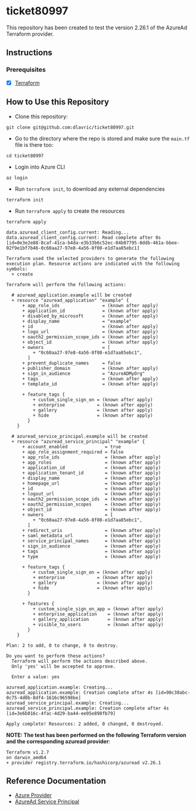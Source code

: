 # ticket80997

This repository has been created to test the version 2.26.1 of the AzureAd Terraform provider. 

## Instructions

### Prerequisites

- [X] [Terraform](https://www.terraform.io/downloads)

## How to Use this Repository

- Clone this repository:
```shell
git clone git@github.com:dlavric/ticket80997.git
```

- Go to the directory where the repo is stored and make sure the `main.tf` file is there too:
```shell
cd ticket80997
```

- Login into Azure CLI
```shell
az login
```

- Run `terraform init`, to download any external dependencies
```shell
terraform init
```

- Run `terraform apply` to create the resources
```shell
terraform apply

data.azuread_client_config.current: Reading...
data.azuread_client_config.current: Read complete after 0s [id=0e3e2e88-8caf-41ca-b4da-e3b33b6c52ec-04b07795-8ddb-461a-bbee-02f9e1bf7b46-0c60aa27-97e8-4a56-8f08-e1d7aa85ebc1]

Terraform used the selected providers to generate the following execution plan. Resource actions are indicated with the following symbols:
  + create

Terraform will perform the following actions:

  # azuread_application.example will be created
  + resource "azuread_application" "example" {
      + app_role_ids                = (known after apply)
      + application_id              = (known after apply)
      + disabled_by_microsoft       = (known after apply)
      + display_name                = "example"
      + id                          = (known after apply)
      + logo_url                    = (known after apply)
      + oauth2_permission_scope_ids = (known after apply)
      + object_id                   = (known after apply)
      + owners                      = [
          + "0c60aa27-97e8-4a56-8f08-e1d7aa85ebc1",
        ]
      + prevent_duplicate_names     = false
      + publisher_domain            = (known after apply)
      + sign_in_audience            = "AzureADMyOrg"
      + tags                        = (known after apply)
      + template_id                 = (known after apply)

      + feature_tags {
          + custom_single_sign_on = (known after apply)
          + enterprise            = (known after apply)
          + gallery               = (known after apply)
          + hide                  = (known after apply)
        }
    }

  # azuread_service_principal.example will be created
  + resource "azuread_service_principal" "example" {
      + account_enabled              = true
      + app_role_assignment_required = false
      + app_role_ids                 = (known after apply)
      + app_roles                    = (known after apply)
      + application_id               = (known after apply)
      + application_tenant_id        = (known after apply)
      + display_name                 = (known after apply)
      + homepage_url                 = (known after apply)
      + id                           = (known after apply)
      + logout_url                   = (known after apply)
      + oauth2_permission_scope_ids  = (known after apply)
      + oauth2_permission_scopes     = (known after apply)
      + object_id                    = (known after apply)
      + owners                       = [
          + "0c60aa27-97e8-4a56-8f08-e1d7aa85ebc1",
        ]
      + redirect_uris                = (known after apply)
      + saml_metadata_url            = (known after apply)
      + service_principal_names      = (known after apply)
      + sign_in_audience             = (known after apply)
      + tags                         = (known after apply)
      + type                         = (known after apply)

      + feature_tags {
          + custom_single_sign_on = (known after apply)
          + enterprise            = (known after apply)
          + gallery               = (known after apply)
          + hide                  = (known after apply)
        }

      + features {
          + custom_single_sign_on_app = (known after apply)
          + enterprise_application    = (known after apply)
          + gallery_application       = (known after apply)
          + visible_to_users          = (known after apply)
        }
    }

Plan: 2 to add, 0 to change, 0 to destroy.

Do you want to perform these actions?
  Terraform will perform the actions described above.
  Only 'yes' will be accepted to approve.

  Enter a value: yes

azuread_application.example: Creating...
azuread_application.example: Creation complete after 4s [id=90c38abc-0c75-4d0b-8df4-1616c96598be]
azuread_service_principal.example: Creating...
azuread_service_principal.example: Creation complete after 4s [id=3e6b016c-4fac-4d29-ba44-ee05e898fb79]

Apply complete! Resources: 2 added, 0 changed, 0 destroyed.
```

**NOTE: The test has been performed on the following Terraform version and the corresponding azuread provider**:
```
Terraform v1.2.7
on darwin_amd64
+ provider registry.terraform.io/hashicorp/azuread v2.26.1
```

## Reference Documentation
- [Azure Provider](https://registry.terraform.io/providers/hashicorp/azurerm/latest/docs/guides/azure_cli) 
- [AzureAd Service Principal](https://registry.terraform.io/providers/hashicorp/azuread/latest/docs/resources/service_principal)
